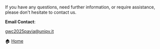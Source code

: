 If you have any questions, need further information, or require assistance, please don't hesitate to contact us.

**Email Contact**:

<a href="mailto:gwc2025pavia@unipv.it" class="email-link">gwc2025pavia@unipv.it</a>


🏠 [Home](https://unipv-larl.github.io/GWC2025/)
